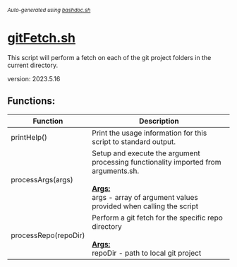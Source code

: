 <small><i>Auto-generated using [bashdoc.sh](https://github.com/alejandro-godinez/UsefulScripts/blob/trunk/bashdoc/bashdoc.sh)</i></small>
# [gitFetch.sh](../gitFetch.sh)

 This script will perform a fetch on each of the git project folders 
 in the current directory.
 
 version: 2023.5.16


## Functions:
| Function | Description |
|----------|-------------|
| printHelp() | Print the usage information for this script to standard output.   |
| processArgs(args) | Setup and execute the argument processing functionality imported from arguments.sh.    <br><br><u><b>Args:</b></u><br>args - array of argument values provided when calling the script  <br> |
| processRepo(repoDir) | Perform a git fetch for the specific repo directory    <br><br><u><b>Args:</b></u><br>repoDir - path to local git project  <br> |
